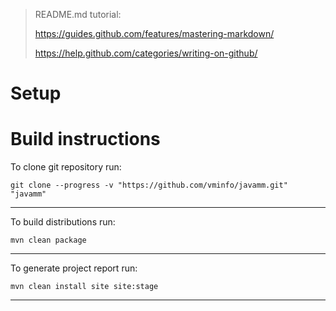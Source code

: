 > README.md tutorial:
>
> https://guides.github.com/features/mastering-markdown/
>
> https://help.github.com/categories/writing-on-github/

# Setup

# Build instructions

To clone git repository run:

~~~~
git clone --progress -v "https://github.com/vminfo/javamm.git" "javamm"
~~~~
-----------------------

To build distributions run:

~~~~
mvn clean package
~~~~
-----------------------

To generate project report run:

~~~~
mvn clean install site site:stage
~~~~
-----------------------